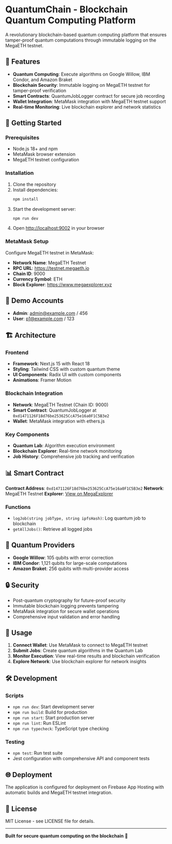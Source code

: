 # QuantumChain - Blockchain Quantum Computing Platform

A revolutionary blockchain-based quantum computing platform that ensures tamper-proof quantum computations through immutable logging on the MegaETH testnet.

## 🚀 Features

- **Quantum Computing**: Execute algorithms on Google Willow, IBM Condor, and Amazon Braket
- **Blockchain Security**: Immutable logging on MegaETH testnet for tamper-proof verification
- **Smart Contracts**: QuantumJobLogger contract for secure job recording
- **Wallet Integration**: MetaMask integration with MegaETH testnet support
- **Real-time Monitoring**: Live blockchain explorer and network statistics

## 🔧 Getting Started

### Prerequisites

- Node.js 18+ and npm
- MetaMask browser extension
- MegaETH testnet configuration

### Installation

1. Clone the repository
2. Install dependencies:
   ```bash
   npm install
   ```
3. Start the development server:
   ```bash
   npm run dev
   ```
4. Open [http://localhost:9002](http://localhost:9002) in your browser

### MetaMask Setup

Configure MegaETH testnet in MetaMask:
- **Network Name**: MegaETH Testnet
- **RPC URL**: https://testnet.megaeth.io
- **Chain ID**: 9000
- **Currency Symbol**: ETH
- **Block Explorer**: https://www.megaexplorer.xyz

## 🔐 Demo Accounts

- **Admin**: admin@example.com / 456
- **User**: p1@example.com / 123

## 🏗️ Architecture

### Frontend
- **Framework**: Next.js 15 with React 18
- **Styling**: Tailwind CSS with custom quantum theme
- **UI Components**: Radix UI with custom components
- **Animations**: Framer Motion

### Blockchain Integration
- **Network**: MegaETH Testnet (Chain ID: 9000)
- **Smart Contract**: QuantumJobLogger at `0xd1471126F18d76be253625CcA75e16a0F1C5B3e2`
- **Wallet**: MetaMask integration with ethers.js

### Key Components
- **Quantum Lab**: Algorithm execution environment
- **Blockchain Explorer**: Real-time network monitoring
- **Job History**: Comprehensive job tracking and verification

## 📊 Smart Contract

**Contract Address**: `0xd1471126F18d76be253625CcA75e16a0F1C5B3e2`
**Network**: MegaETH Testnet
**Explorer**: [View on MegaExplorer](https://www.megaexplorer.xyz/address/0xd1471126F18d76be253625CcA75e16a0F1C5B3e2)

### Functions
- `logJob(string jobType, string ipfsHash)`: Log quantum job to blockchain
- `getAllJobs()`: Retrieve all logged jobs

## 🧪 Quantum Providers

- **Google Willow**: 105 qubits with error correction
- **IBM Condor**: 1,121 qubits for large-scale computations  
- **Amazon Braket**: 256 qubits with multi-provider access

## 🔒 Security

- Post-quantum cryptography for future-proof security
- Immutable blockchain logging prevents tampering
- MetaMask integration for secure wallet operations
- Comprehensive input validation and error handling

## 📱 Usage

1. **Connect Wallet**: Use MetaMask to connect to MegaETH testnet
2. **Submit Jobs**: Create quantum algorithms in the Quantum Lab
3. **Monitor Execution**: View real-time results and blockchain verification
4. **Explore Network**: Use blockchain explorer for network insights

## 🛠️ Development

### Scripts
- `npm run dev`: Start development server
- `npm run build`: Build for production
- `npm run start`: Start production server
- `npm run lint`: Run ESLint
- `npm run typecheck`: TypeScript type checking

### Testing
- `npm test`: Run test suite
- Jest configuration with comprehensive API and component tests

## 🌐 Deployment

The application is configured for deployment on Firebase App Hosting with automatic builds and MegaETH testnet integration.

## 📄 License

MIT License - see LICENSE file for details.

---

**Built for secure quantum computing on the blockchain** 🚀